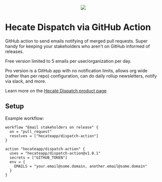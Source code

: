 <p align="center"> 
<img src="https://hecate.co/hecate-logo-168.png">
</p>

# Hecate Dispatch via GitHub Action

GitHub action to send emails notifying of merged pull requests. Super handy for keeping your stakeholders who aren't on GitHub informed of releases.

Free version limited to 5 emails per user/organization per day.

Pro version is a GitHub app with no notification limits, allows org wide (rather than per repo) configuration, can do daily rollup newsletters, notify via slack, and more.

Learn more on the [Hecate Dispatch product page](https://hecate.co/products/dispatch)

## Setup

Example workflow:

```hcl
workflow "Email stakeholders on release" {
  on = "pull_request"
  resolves = ["hecateapp/dispatch-action"]
}

action "hecateapp/dispatch-action" {
  uses = "hecateapp/dispatch-action@v1.0.1"
  secrets = ["GITHUB_TOKEN"]
  env = {
    EMAILS = "your.email@some.domain, another.email@some.domain"
  }
}
```
